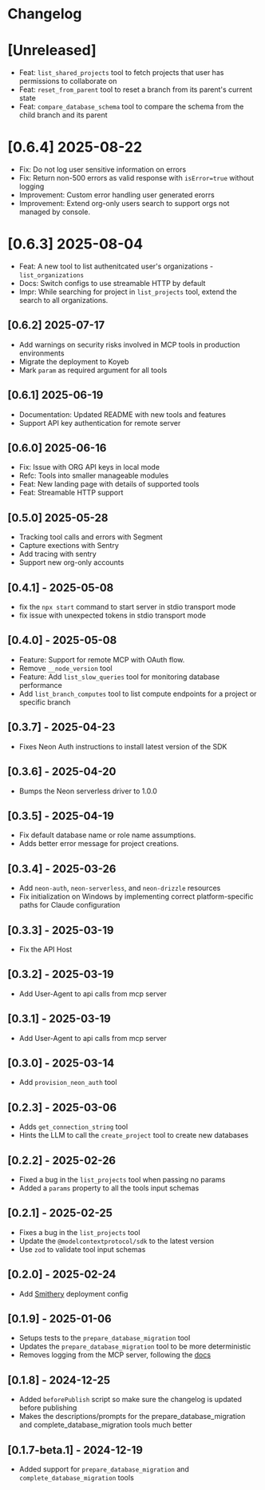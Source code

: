 # Changelog

# [Unreleased]

- Feat: `list_shared_projects` tool to fetch projects that user has permissions to collaborate on
- Feat: `reset_from_parent` tool to reset a branch from its parent's current state
- Feat: `compare_database_schema` tool to compare the schema from the child branch and its parent

# [0.6.4] 2025-08-22

- Fix: Do not log user sensitive information on errors
- Fix: Return non-500 errors as valid response with `isError=true` without logging
- Improvement: Custom error handling user generated erorrs
- Improvement: Extend org-only users search to support orgs not managed by console.

# [0.6.3] 2025-08-04

- Feat: A new tool to list authenitcated user's organizations - `list_organizations`
- Docs: Switch configs to use streamable HTTP by default
- Impr: While searching for project in `list_projects` tool, extend the search to all organizations.

## [0.6.2] 2025-07-17

- Add warnings on security risks involved in MCP tools in production environments
- Migrate the deployment to Koyeb
- Mark `param` as required argument for all tools

## [0.6.1] 2025-06-19

- Documentation: Updated README with new tools and features
- Support API key authentication for remote server

## [0.6.0] 2025-06-16

- Fix: Issue with ORG API keys in local mode
- Refc: Tools into smaller manageable modules
- Feat: New landing page with details of supported tools
- Feat: Streamable HTTP support

## [0.5.0] 2025-05-28

- Tracking tool calls and errors with Segment
- Capture exections with Sentry
- Add tracing with sentry
- Support new org-only accounts

## [0.4.1] - 2025-05-08

- fix the `npx start` command to start server in stdio transport mode
- fix issue with unexpected tokens in stdio transport mode

## [0.4.0] - 2025-05-08

- Feature: Support for remote MCP with OAuth flow.
- Remove `__node_version` tool
- Feature: Add `list_slow_queries` tool for monitoring database performance
- Add `list_branch_computes` tool to list compute endpoints for a project or specific branch

## [0.3.7] - 2025-04-23

- Fixes Neon Auth instructions to install latest version of the SDK

## [0.3.6] - 2025-04-20

- Bumps the Neon serverless driver to 1.0.0

## [0.3.5] - 2025-04-19

- Fix default database name or role name assumptions.
- Adds better error message for project creations.

## [0.3.4] - 2025-03-26

- Add `neon-auth`, `neon-serverless`, and `neon-drizzle` resources
- Fix initialization on Windows by implementing correct platform-specific paths for Claude configuration

## [0.3.3] - 2025-03-19

- Fix the API Host

## [0.3.2] - 2025-03-19

- Add User-Agent to api calls from mcp server

## [0.3.1] - 2025-03-19

- Add User-Agent to api calls from mcp server

## [0.3.0] - 2025-03-14

- Add `provision_neon_auth` tool

## [0.2.3] - 2025-03-06

- Adds `get_connection_string` tool
- Hints the LLM to call the `create_project` tool to create new databases

## [0.2.2] - 2025-02-26

- Fixed a bug in the `list_projects` tool when passing no params
- Added a `params` property to all the tools input schemas

## [0.2.1] - 2025-02-25

- Fixes a bug in the `list_projects` tool
- Update the `@modelcontextprotocol/sdk` to the latest version
- Use `zod` to validate tool input schemas

## [0.2.0] - 2025-02-24

- Add [Smithery](https://smithery.ai/server/neon) deployment config

## [0.1.9] - 2025-01-06

- Setups tests to the `prepare_database_migration` tool
- Updates the `prepare_database_migration` tool to be more deterministic
- Removes logging from the MCP server, following the [docs](https://modelcontextprotocol.io/docs/tools/debugging#implementing-logging)

## [0.1.8] - 2024-12-25

- Added `beforePublish` script so make sure the changelog is updated before publishing
- Makes the descriptions/prompts for the prepare_database_migration and complete_database_migration tools much better

## [0.1.7-beta.1] - 2024-12-19

- Added support for `prepare_database_migration` and `complete_database_migration` tools
